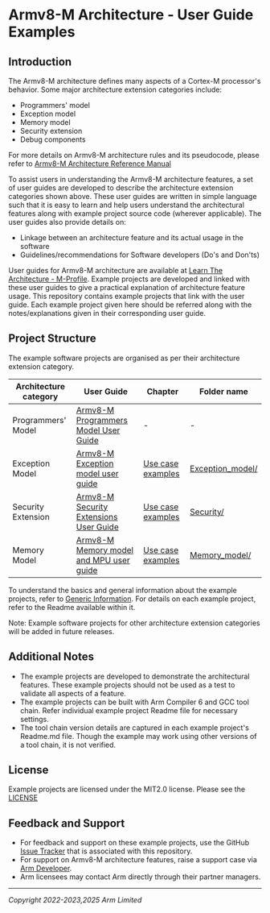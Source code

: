<!--
SPDX-FileCopyrightText: Copyright 2022-2023,2025 Arm Limited <open-source-office@arm.com>
SPDX-License-Identifier: MIT
-->

# Armv8-M Architecture - User Guide Examples

## Introduction

The Armv8-M architecture defines many aspects of a Cortex-M processor's behavior. Some major architecture extension categories include:

- Programmers' model
- Exception model
- Memory model
- Security extension
- Debug components

For more details on Armv8-M architecture rules and its pseudocode, please refer to [Armv8-M Architecture Reference Manual](https://developer.arm.com/documentation/ddi0553/latest) 

To assist users in understanding the Armv8-M architecture features, a set of user guides are developed to describe the architecture extension categories shown above. These user guides are written in simple language such that it is easy to learn and help users understand the architectural features along with example project source code (wherever applicable). The user guides also provide details on: 

- Linkage between an architecture feature and its actual usage in the software 
- Guidelines/recommendations for Software developers (Do's and Don'ts)

User guides for Armv8-M architecture are available at [Learn The Architecture - M-Profile](https://www.arm.com/architecture/learn-the-architecture/m-profile). Example projects are developed and linked with these user guides to give a practical explanation of architecture feature usage. This repository contains example projects that link with the user guide. Each example project given here should be referred along with the notes/explanations given in their corresponding user guide.

## Project Structure

The example software projects are organised as per their architecture extension category.

| Architecture category | User Guide | Chapter | Folder name |
| --------------------- | -----------| --------| ------------| 
| Programmers' Model | [Armv8-M Programmers Model User Guide](https://developer.arm.com/documentation/107656/latest/) | - | - |
| Exception Model | [Armv8-M Exception model user guide](https://developer.arm.com/documentation/107706/latest/) | [Use case examples](https://developer.arm.com/documentation/107706/0100/Use-case-examples) | [Exception_model/](https://github.com/ARM-software/m-profile-user-guide-examples/tree/main/Exception_model) |
| Security Extension | [Armv8-M Security Extensions User Guide](https://developer.arm.com/documentation/107655/latest) | [Use case examples](https://developer.arm.com/documentation/107655/100/Armv8-M-Security-Extension-use-case-examples) | [Security/](https://github.com/ARM-software/m-profile-user-guide-examples/tree/main/security) |
| Memory Model  | [Armv8-M Memory model and MPU user guide](https://developer.arm.com/documentation/107565/latest/) | [Use case examples](https://developer.arm.com/documentation/107565/0101/Use-case-examples) | [Memory_model/](https://github.com/ARM-software/m-profile-user-guide-examples/tree/main/Memory_model) |


To understand the basics and general information about the example projects, refer to [Generic Information](https://developer.arm.com/documentation/107565/0100/Use-case-examples/Generic-Information). For details on each example project, refer to the Readme available within it.

Note: 
Example software projects for other architecture extension categories will be added in future releases.

## Additional Notes

- The example projects are developed to demonstrate the architectural features. These example projects should not be used as a test to validate all aspects of a feature.
- The example projects can be built with Arm Compiler 6 and GCC tool chain. Refer individual example project Readme file for necessary settings.
- The tool chain version details are captured in each example project's Readme.md file. Though the example may work using other versions of a tool chain, it is not verified.

## License
Example projects are licensed under the MIT2.0 license. Please see the [LICENSE](LICENSE)

## Feedback and Support

- For feedback and support on these example projects, use the GitHub [Issue Tracker](https://github.com/ARM-software/m-profile-user-guide-examples/issues) that is associated with this repository.
- For support on Armv8-M architecture features, raise a support case via [Arm Developer](https://developer.arm.com/support).
- Arm licensees may contact Arm directly through their partner managers.


----

*Copyright 2022-2023,2025 Arm Limited*

